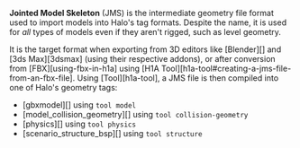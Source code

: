 **Jointed Model Skeleton** (JMS) is the intermediate geometry file format used to import models into Halo's tag formats. Despite the name, it is used for _all_ types of models even if they aren't rigged, such as level geometry.

It is the target format when exporting from 3D editors like [Blender][] and [3ds Max][3dsmax] (using their respective addons), or after conversion from [FBX][using-fbx-in-h1a] using [H1A Tool][h1a-tool#creating-a-jms-file-from-an-fbx-file]. Using [Tool][h1a-tool], a JMS file is then compiled into one of Halo's geometry tags:

* [gbxmodel][] using `tool model`
* [model_collision_geometry][] using `tool collision-geometry`
* [physics][] using `tool physics`
* [scenario_structure_bsp][] using `tool structure`

